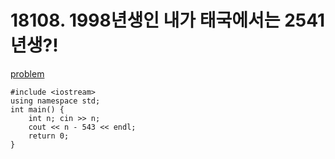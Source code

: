 # 18108. 1998년생인 내가 태국에서는 2541년생?! 

[problem](https://www.acmicpc.net/problem/18108)

```
#include <iostream>
using namespace std;
int main() {
	int n; cin >> n;
	cout << n - 543 << endl;
	return 0;
}
```
